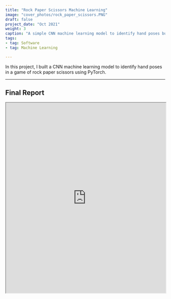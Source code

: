 ```yaml
---
title: "Rock Paper Scissors Machine Learning"
image: "cover_photos/rock_paper_scissors.PNG"
draft: false
project_date: "Oct 2021"
weight: 3
caption: "A simple CNN machine learning model to identify hand poses built with Pytorch"
tags:
- tag: Software
- tag: Machine Learning

---
```

In this project, I built a CNN machine learning model to identify hand poses in a game of rock paper scissors using PyTorch.

---
## Final Report
<iframe src="https://drive.google.com/file/d/1CeTWJtu9F-fdB8hhHZOJ-5R1r1CTqc4h/preview" width="100%" height="600" allow="autoplay"></iframe>
